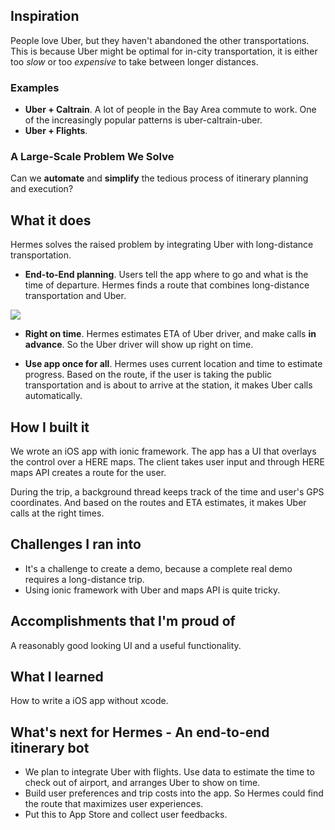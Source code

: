 ## Inspiration

People love Uber, but they haven't abandoned the other transportations. This is because Uber might be optimal for in-city transportation, it is either too *slow* or too *expensive* to take between longer distances. 

### Examples

* **Uber + Caltrain**. A lot of people in the Bay Area commute to work. One of the increasingly popular patterns is uber-caltrain-uber. 
* **Uber + Flights**.


### A Large-Scale Problem We Solve

Can we **automate** and **simplify** the tedious process of itinerary planning and execution? 

## What it does

Hermes solves the raised problem by integrating Uber with long-distance transportation. 

* **End-to-End planning**. Users tell the app where to go and what is the time of departure. Hermes finds a route that combines long-distance transportation and Uber.

![](http://gdurl.com/hFAm)

* **Right on time**. Hermes estimates ETA of Uber driver, and make calls **in advance**. So the Uber driver will show up right on time.

* **Use app once for all**. Hermes uses current location and time to estimate progress. Based on the route, if the user is taking the public transportation and is about to arrive at the station, it makes Uber calls automatically. 


## How I built it

We wrote an iOS app with ionic framework. The app has a UI that overlays the control over a HERE maps. The client takes user input and through HERE maps API creates a route for the user. 

During the trip, a background thread keeps track of the time and user's GPS coordinates. And based on the routes and ETA estimates, it makes Uber calls at the right times. 

## Challenges I ran into

* It's a challenge to create a demo, because a complete real demo requires a long-distance trip.
* Using ionic framework with Uber and maps API is quite tricky.

## Accomplishments that I'm proud of

A reasonably good looking UI and a useful functionality. 

## What I learned

How to write a iOS app without xcode.

## What's next for Hermes - An end-to-end itinerary bot

* We plan to integrate Uber with flights. Use data to estimate the time to check out of airport, and arranges Uber to show on time.
* Build user preferences and trip costs into the app. So Hermes could find the route that maximizes user experiences.
* Put this to App Store and collect user feedbacks.

